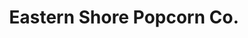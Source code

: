 ---
title: "Eastern Shore Popcorn Co."
url: /cape-charles/eastern-shore-popcorn-co/
shop: confectionery
---